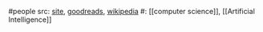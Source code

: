 #people 
src: [site](https://ai.stanford.edu/~koller/), [goodreads](https://www.goodreads.com/author/show/3007515.Daphne_Koller), [wikipedia](https://en.wikipedia.org/wiki/Daphne_Koller) 
#: [[computer science]], [[Artificial Intelligence]] 

